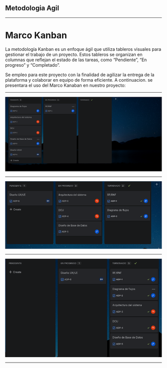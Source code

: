 ## Metodologia Agil

---

# Marco Kanban

La metodología Kanban es un enfoque ágil que utiliza tableros visuales para gestionar el trabajo de un proyecto. Estos tableros se organizan en columnas que reflejan el estado de las tareas, como “Pendiente”, “En progreso” y “Completado”.

Se empleo para este proyecto con la finalidad de agilizar la entrega de la plataforma y colaborar en equipo de forma eficiente. A continuacion. se presentara el uso del Marco Kanaban en nuestro proyecto:

---

![inicio](/docs/kanban/avance1.png)

---

![progreso](/docs/kanban/avance2.png)

---

![progreso](/docs/kanban/avance3.png)

---

